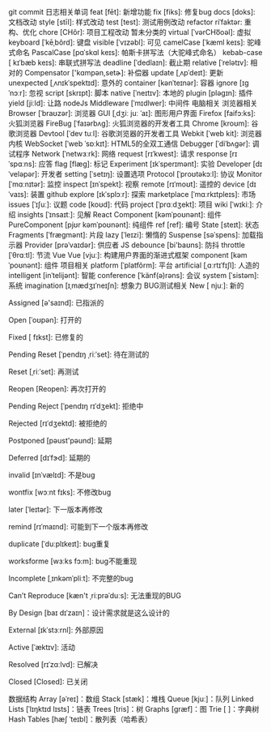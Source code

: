 git commit 日志相关单词
feat [fēt]: 新增功能
fix [fiks]: 修复bug
docs [doks]: 文档改动
style [stīl]: 样式改动
test [test]: 测试用例改动
refactor riˈfaktər: 重构、优化
chore [CHôr]: 项目工程改动
暂未分类的
virtual [ˈvərCHo͞oəl]: 虚拟
keyboard [ˈkēˌbôrd]: 键盘
visible [ˈvɪzəbl]: 可见
camelCase [ˈkæml keɪs]: 驼峰式命名
PascalCase [pɑˈskɑl keɪs]: 帕斯卡拼写法（大驼峰式命名）
kebab-case [ kɪˈbæb keɪs]: 串联式拼写法
deadline [ˈdedlaɪn]: 截止期
relative [ˈrelətɪv]: 相对的
Compensator ['kɑmpən,setɚ]: 补偿器
update [ˌʌpˈdeɪt]: 更新
unexpected [ˌʌnɪkˈspektɪd]: 意外的
container [kənˈteɪnər]: 容器
ignore [ɪɡˈnɔːr]: 忽视
script [skrɪpt]: 脚本
native [ˈneɪtɪv]: 本地的
plugin [pləgɪn]: 插件
yield [jiːld]: 让路
nodeJs
Middleware [ˈmɪdlwer]: 中间件
电脑相关
浏览器相关
Browser [ˈbraʊzər]: 浏览器
GUI [ˌdʒiː juː ˈaɪ]: 图形用户界面
Firefox [faifɔ:ks]: 火狐浏览器
FireBug [ˈfaɪərbʌɡ]: 火狐浏览器的开发者工具
Chrome [kroʊm]: 谷歌浏览器
Devtool [ˈdev tuːl]: 谷歌浏览器的开发者工具
Webkit [ˈweb kit]: 浏览器内核
WebSocket [ˈweb ˈsɒːkɪt]: HTML5的全双工通信
Debugger [ˈdiˈbʌɡər]: 调试程序
Network [ˈnetwɜːrk]: 网络
request [rɪˈkwest]: 请求
response [rɪˈspɑːns]: 应答
flag [flæɡ]: 标记
Experiment [ɪkˈsperɪmənt]: 实验
Developer [dɪˈveləpər]: 开发者
setting [ˈsetɪŋ]: 设置选项
Protocol [ˈproʊtəkɔːl]: 协议
Monitor [ˈmɑːnɪtər]: 监控
inspect [ɪnˈspekt]: 视察
remote [rɪˈmoʊt]: 遥控的
device [dɪˈvaɪs]: 装置
github
explore [ɪkˈsplɔːr]: 探索
marketplace [ˈmɑːrkɪtpleɪs]: 市场
issues [ˈɪʃuː]: 议题
code [koʊd]: 代码
project [ˈprɑːdʒekt]: 项目
wiki [ˈwɪkiː]: 介绍
insights [ˈɪnsaɪtː]: 见解
React
Component [kəmˈpoʊnənt]: 组件
PureComponent [pjʊr kəmˈpoʊnənt]: 纯组件
ref [ref]: 编号
State [steɪt]: 状态
Fragments [ˈfræɡmənt]: 片段
lazy [ˈleɪzi]: 懒惰的
Suspense [səˈspens]: 加载指示器
Provider [prəˈvaɪdər]: 供应者
JS
debounce [bi'baʊns]: 防抖
throttle [ˈθrɑːtl]: 节流
Vue
Vue [vjuː]: 构建用户界面的渐进式框架
component [kəmˈpoʊnənt]: 组件
项目相关
platform [ˈplatfôrm]: 平台
artificial [ˌɑːrtɪˈfɪʃl]: 人造的
intelligent [inˈtelijənt]: 智能
conference [ˈkänf(ə)rəns]: 会议
system [ˈsistəm]: 系统
imagination [ɪˌmædʒɪˈneɪʃn]: 想象力
BUG测试相关
New [ njuː]: 新的

Assigned [ə'saɪnd]: 已指派的

Open [ˈoʊpən]: 打开的

Fixed [ fɪkst]: 已修复的

Pending Reset [ˈpendɪŋ ˌriːˈset]: 待在测试的

Reset [ˌriːˈset]: 再测试

Reopen [Reopen]: 再次打开的

Pending Reject [ˈpendɪŋ rɪˈdʒekt]: 拒绝中

Rejected [rɪˈdʒektd]: 被拒绝的

Postponed [pəust'pəund]: 延期

Deferred [dɪˈfɝd]: 延期的

invalid [ɪnˈvælɪd]: 不是bug

wontfix [wɔːnt fɪks]: 不修改bug

later [ˈleɪtər]: 下一版本再修改

remind [rɪˈmaɪnd]: 可能到下一个版本再修改

duplicate [ˈduːplɪkeɪt]: bug重复

worksforme [wɜːks fɔ:m]: bug不能重现

Incomplete [ˌɪnkəmˈpliːt]: 不完整的bug

Can’t Reproduce [kæn't ˌriːprəˈduːs]: 无法重现的BUG

By Design [baɪ dɪˈzaɪn]：设计需求就是这么设计的

External [ɪkˈstɜːrnl]: 外部原因

Active [ˈæktɪv]: 活动

Resolved [rɪˈzɑːlvd]: 已解决

Closed [Closed]: 已关闭

数据结构
Array [əˈreɪ]：数组
Stack [stæk]：堆栈
Queue [kjuː]：队列
Linked Lists [ˈlɪŋktɪd lɪsts]：链表
Trees [tris]：树
Graphs [ɡræf]：图
Trie [ ]：字典树
Hash Tables [hæʃ ˈteɪbl]：散列表（哈希表）



